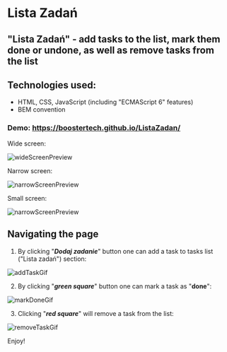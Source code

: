 # Lista Zadań
## "Lista Zadań" - add tasks to the list, mark them done or undone, as well as remove tasks from the list
## Technologies used:
- HTML, CSS, JavaScript (including "ECMAScript 6" features)
- BEM convention
### Demo: https://boostertech.github.io/ListaZadan/
Wide screen:

![wideScreenPreview](https://github.com/BoosterTech/ListaZadan/blob/main/images/previewPC.png)

Narrow screen:

![narrowScreenPreview](https://github.com/BoosterTech/ListaZadan/blob/main/images/previewMobile.png)

Small screen:

![narrowScreenPreview](https://github.com/BoosterTech/ListaZadan/blob/main/images/smallScreen.png)

## Navigating the page
1. By clicking "***Dodaj zadanie***" button one can add a task to tasks list ("Lista zadań") section:

![addTaskGif](https://github.com/BoosterTech/ListaZadan/blob/main/images/addingTask.gif)

2. By clicking "***green square***" button one can mark a task as "**done**":

![markDoneGif](https://github.com/BoosterTech/ListaZadan/blob/main/images/markingTaskDone.gif)

3. Clicking "***red square***" will remove a task from the list:

![removeTaskGif](https://github.com/BoosterTech/ListaZadan/blob/main/images/removingTask.gif)

Enjoy!
